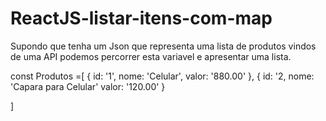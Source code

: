 # ReactJS-listar-itens-com-map

Supondo que tenha um Json que representa uma lista de produtos vindos de uma API podemos percorrer
esta variavel e apresentar uma lista.

const Produtos =[
  {
   id: '1',
   nome: 'Celular',
   valor: '880.00'
  },
  {
   id: '2,
   nome: 'Capara para Celular'
   valor: '120.00'
  }

]
